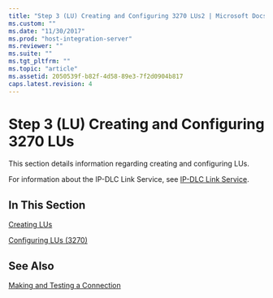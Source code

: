 ```yaml
---
title: "Step 3 (LU) Creating and Configuring 3270 LUs2 | Microsoft Docs"
ms.custom: ""
ms.date: "11/30/2017"
ms.prod: "host-integration-server"
ms.reviewer: ""
ms.suite: ""
ms.tgt_pltfrm: ""
ms.topic: "article"
ms.assetid: 2050539f-b82f-4d58-89e3-7f2d0904b817
caps.latest.revision: 4
---
```

# Step 3 (LU) Creating and Configuring 3270 LUs
This section details information regarding creating and configuring LUs.  
  
 For information about the IP-DLC Link Service, see [IP-DLC Link Service](../core/ip-dlc-link-service1.md).  
  
## In This Section  
 [Creating LUs](../core/creating-lus1.md)  
  
 [Configuring LUs (3270)](../core/configuring-lus-3270-1.md)  
  
## See Also  
 [Making and Testing a Connection](../core/making-and-testing-a-connection1.md)
